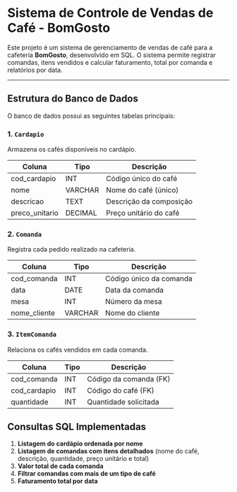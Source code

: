 # Sistema de Controle de Vendas de Café - BomGosto

Este projeto é um sistema de gerenciamento de vendas de café para a cafeteria **BomGosto**, desenvolvido em SQL. O sistema permite registrar comandas, itens vendidos e calcular faturamento, total por comanda e relatórios por data.

---

## Estrutura do Banco de Dados

O banco de dados possui as seguintes tabelas principais:

### 1. `Cardapio`
Armazena os cafés disponíveis no cardápio.

| Coluna          | Tipo        | Descrição                       |
|-----------------|------------|---------------------------------|
| cod_cardapio    | INT        | Código único do café            |
| nome            | VARCHAR    | Nome do café (único)            |
| descricao       | TEXT       | Descrição da composição         |
| preco_unitario  | DECIMAL    | Preço unitário do café          |

### 2. `Comanda`
Registra cada pedido realizado na cafeteria.

| Coluna          | Tipo        | Descrição                       |
|-----------------|------------|---------------------------------|
| cod_comanda     | INT        | Código único da comanda         |
| data            | DATE       | Data da comanda                 |
| mesa            | INT        | Número da mesa                  |
| nome_cliente    | VARCHAR    | Nome do cliente                 |

### 3. `ItemComanda`
Relaciona os cafés vendidos em cada comanda.

| Coluna          | Tipo        | Descrição                       |
|-----------------|------------|---------------------------------|
| cod_comanda     | INT        | Código da comanda (FK)          |
| cod_cardapio    | INT        | Código do café (FK)             |
| quantidade      | INT        | Quantidade solicitada           |


## Consultas SQL Implementadas

1. **Listagem do cardápio ordenada por nome**
2. **Listagem de comandas com itens detalhados** (nome do café, descrição, quantidade, preço unitário e total)
3. **Valor total de cada comanda**
4. **Filtrar comandas com mais de um tipo de café**
5. **Faturamento total por data**

